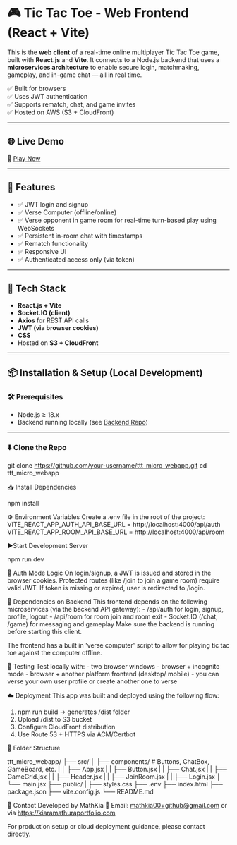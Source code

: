 # 🎮 Tic Tac Toe - Web Frontend (React + Vite)

This is the **web client** of a real-time online multiplayer Tic Tac Toe game, built with **React.js** and **Vite**. 
It connects to a Node.js backend that uses a **microservices architecture** to enable secure login, matchmaking, gameplay, and in-game chat — all in real time.

✅ Built for browsers  
✅ Uses JWT authentication  
✅ Supports rematch, chat, and game invites  
✅ Hosted on AWS (S3 + CloudFront)

---

## 🌐 Live Demo

🔗 [Play Now](https://kiaramathuraportfolio.com)  

---

## 🚀 Features

- ✅ JWT login and signup
- ✅ Verse Computer (offline/online)
- ✅ Verse opponent in game room for real-time turn-based play using WebSockets
- ✅ Persistent in-room chat with timestamps
- ✅ Rematch functionality
- ✅ Responsive UI
- ✅ Authenticated access only (via token)

---

## 🧠 Tech Stack

- **React.js + Vite**
- **Socket.IO (client)**
- **Axios** for REST API calls
- **JWT (via browser cookies)**
- **CSS** 
- Hosted on **S3 + CloudFront**

---

## 📦 Installation & Setup (Local Development)

### 🛠 Prerequisites

- Node.js ≥ 18.x
- Backend running locally (see [Backend Repo](https://github.com/MathKia/ttt_microservices_backend.git))

---

### ⬇️ Clone the Repo

  git clone https://github.com/your-username/ttt_micro_webapp.git
  cd ttt_micro_webapp
  
📥 Install Dependencies

  npm install

⚙️ Environment Variables
Create a .env file in the root of the project:
  VITE_REACT_APP_AUTH_API_BASE_URL = http://localhost:4000/api/auth
  VITE_REACT_APP_ROOM_API_BASE_URL = http://localhost:4000/api/room

▶️Start Development Server

  npm run dev

🔐 Auth Mode Logic
  On login/signup, a JWT is issued and stored in the browser cookies.
  Protected routes (like /join to join a game room) require valid JWT.
  If token is missing or expired, user is redirected to /login.

🔗 Dependencies on Backend
  This frontend depends on the following microservices (via the backend API gateway):
    - /api/auth for login, signup, profile, logout
    - /api/room for room join and room exit
    - Socket.IO (/chat, /game) for messaging and gameplay
  Make sure the backend is running before starting this client.

  The frontend has a built in 'verse computer' script to allow for playing tic tac toe against the computer offline.

🧪 Testing
    Test locally with:
     - two browser windows 
     - browser + incognito mode
     - browser + another platform frontend (desktop/ mobile)
     - you can verse your own user profile or create another one to verse
  
☁️ Deployment
This app was built and deployed using the following flow:
  1. npm run build → generates /dist folder
  2. Upload /dist to S3 bucket
  3. Configure CloudFront distribution
  4. Use Route 53 + HTTPS via ACM/Certbot

📁 Folder Structure

ttt_micro_webapp/
├── src/
│   ├── components/        # Buttons, ChatBox, GameBoard, etc.
|   │   ├── App.jsx
|   |   ├── Button.jsx
|   |   ├── Chat.jsx
|   |   ├── GameGrid.jsx
|   |   ├── Header.jsx
|   |   ├── JoinRoom.jsx
|   |   ├── Login.jsx
│   └── main.jsx
├── public/
|   ├── styles.css
├── .env
├── index.html
├── package.json
├── vite.config.js
└── README.md

🙋 Contact
Developed by MathKia
📧 Email: mathkia00+github@gmail.com or via https://kiaramathuraportfolio.com 

For production setup or cloud deployment guidance, please contact directly.
